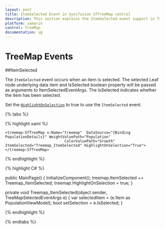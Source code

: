 ```yaml
---
layout: post
title: ItemSelected Event in Syncfusion SfTreeMap control
description: This section explains the ItemSelected event support in TreeMap. 
platform: xamarin
control: TreeMap
documentation: ug
---
```


# TreeMap Events

##ItemSelected

The `ItemSelected` event occurs when an item is selected. The selected Leaf node underlying  data item and IsSelected boolean property will be passed as arguments to ItemSelectedEventArgs. The IsSelected indicates whether the item has been selected.

Set the [`HighlightOnSelection`](https://help.syncfusion.com/cr/cref_files/xamarin/Syncfusion.SfTreeMap.XForms~Syncfusion.SfTreeMap.XForms.SfTreeMap~HighlightOnSelection.html) to true to use the `ItemSelected` event.

{% tabs %}

{% highlight xaml %}

<Grid>

    <treemap:SfTreeMap x:Name="treemap"  DataSource="{Binding PopulationDetails}" WeightValuePath="Population"
                               ColorValuePath="Growth" ItemSelected="Treemap_ItemSelected" HighlightOnSelection="True">
    </treemap:SfTreeMap>

</Grid>

{% endhighlight %}

{% highlight C# %}

public MainPage()
{
    InitializeComponent();
    treemap.ItemSelected += Treemap_ItemSelected;
    treemap.HighlightOnSelection = true;
}

private void Treemap_ItemSelected(object sender, TreeMapSelectedEventArgs e)
{
    var selectedItem = (e.Item as PopulationViewModel);
    bool setSelection = e.IsSelected;
}

{% endhighlight %}

{% endtabs %}